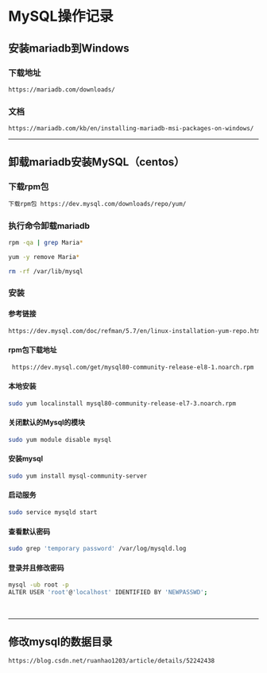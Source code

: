 # MySQL操作记录

## 安装mariadb到Windows

### 下载地址

```html
https://mariadb.com/downloads/
```

### 文档

```
https://mariadb.com/kb/en/installing-mariadb-msi-packages-on-windows/
```

***

## 卸载mariadb安装MySQL（centos）

### 下载rpm包

```html
下载rpm包 https://dev.mysql.com/downloads/repo/yum/ 
```

### 执行命令卸载mariadb

```sh
rpm -qa | grep Maria*
```

```sh
yum -y remove Maria*
```

```sh
rm -rf /var/lib/mysql
```

### 安装

#### 参考链接

```sh
https://dev.mysql.com/doc/refman/5.7/en/linux-installation-yum-repo.html
```

#### rpm包下载地址

```sh
 https://dev.mysql.com/get/mysql80-community-release-el8-1.noarch.rpm
```

#### 本地安装

```sh
sudo yum localinstall mysql80-community-release-el7-3.noarch.rpm
```

#### 关闭默认的Mysql的模块

```sh
sudo yum module disable mysql
```

#### 安装mysql

```sh
sudo yum install mysql-community-server
```

#### 启动服务

```sh
sudo service mysqld start
```

#### 查看默认密码

```sh
sudo grep 'temporary password' /var/log/mysqld.log
```

#### 登录并且修改密码

```sh
mysql -ub root -p
ALTER USER 'root'@'localhost' IDENTIFIED BY 'NEWPASSWD';
```

<br/>

***

## 修改mysql的数据目录

```bash
https://blog.csdn.net/ruanhao1203/article/details/52242438
```

